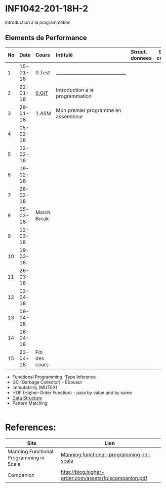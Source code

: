 # INF1042-201-18H-2

Introduction a la programmation

## Elements de Performance

|No| Date   | Cours               | Intitulé                                |  Struct. donnees | Struct. controle  |
|--|--------|:--------------------|:----------------------------------------|:-----------------|-------------------| 
| 1|15-01-18| 0.Test              | _______________________________         |                  |                   |
| 2|22-01-18|[0.GIT](0.GIT)       | Introduction a la programmation         |                  |                   |
| 3|29-01-18|  1.ASM              | Mon premier programme en assembleur     |                  |                   |
| 4|05-02-18|                     |                                         |                  |                   |
| 5|12-02-18|                     |                                         |                  |                   |
| 6|19-02-18|                     |                                         |                  |                   |
| 7|26-02-18|                     |                                         |                  |                   |
| 8|05-03-18| March Break         |                                         |                  |                   |
| 9|12-03-18|                     |                                         |                  |                   |
|10|19-03-18|                     |                                         |                  |                   |
|11|26-03-18|                     |                                         |                  |                   |
|12|02-04-18|                     |                                         |                  |                   |
|13|09-04-18|                     |                                         |                  |                   |
|14|16-04-18|                     |                                         |                  |                   |
|15|23-04-18| Fin des cours       |                                         |                  |                   |


- Functional Programming
-Type Inference
- GC (Garbage Collector) - Éboueur
- Immutability (MUTEX)
- HOF (Higher-Order Function) - pass by value and by name
- [Data Structure](https://twitter.github.io/scala_school/collections.html)
- Pattern Matching

```
```

# References:

|Site| Lien                                    |
|--------------------------------|--------|
|Manning Functional Programming in Scala   |[Manning functional-programming-in-scala](https://www.manning.com/books/functional-programming-in-scala)|
|Companion                       |http://blog.higher-order.com/assets/fpiscompanion.pdf|
